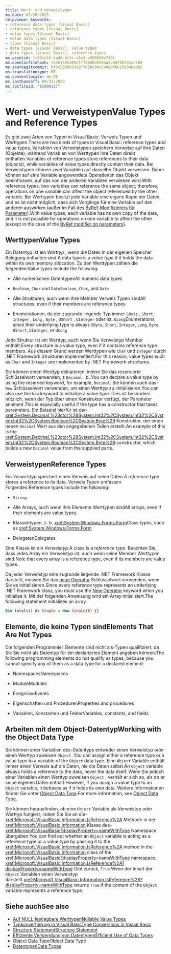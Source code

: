 ```yaml
---
title: Wert- und Verweistypen
ms.date: 07/20/2015
helpviewer_keywords:
- reference data types [Visual Basic]
- reference types [Visual Basic]
- value types [Visual Basic]
- value data types [Visual Basic]
- types [Visual Basic]
- data types [Visual Basic], value types
- data types [Visual Basic], reference types
ms.assetid: fc82ce15-5a40-4c5c-a1e1-a556830e7391
ms.openlocfilehash: 72cb1455300e1ff00d9d558aa5a9df95f32aa7b0
ms.sourcegitcommit: bf5c5850654187705bc94cc40ebfb62fe346ab02
ms.translationtype: MT
ms.contentlocale: de-DE
ms.lasthandoff: 09/23/2020
ms.locfileid: "91090117"
---
```

# <a name="value-types-and-reference-types"></a><span data-ttu-id="35104-102">Wert- und Verweistypen</span><span class="sxs-lookup"><span data-stu-id="35104-102">Value Types and Reference Types</span></span>

<span data-ttu-id="35104-103">Es gibt zwei Arten von Typen in Visual Basic: Verweis Typen und Werttypen.</span><span class="sxs-lookup"><span data-stu-id="35104-103">There are two kinds of types in Visual Basic: reference types and value types.</span></span> <span data-ttu-id="35104-104">Variablen von Verweistypen speichern Verweise auf ihre Daten (Objekte), während Variablen von Werttypen ihre Daten direkt enthalten.</span><span class="sxs-lookup"><span data-stu-id="35104-104">Variables of reference types store references to their data (objects), while variables of value types directly contain their data.</span></span> <span data-ttu-id="35104-105">Bei Verweistypen können zwei Variablen auf dasselbe Objekt verweisen. Daher können auf eine Variable angewendete Operationen das Objekt beeinflussen, auf das von der anderen Variablen verwiesen wird.</span><span class="sxs-lookup"><span data-stu-id="35104-105">With reference types, two variables can reference the same object; therefore, operations on one variable can affect the object referenced by the other variable.</span></span> <span data-ttu-id="35104-106">Bei Werttypen besitzt jede Variable eine eigene Kopie der Daten, und es ist nicht möglich, dass sich Vorgänge für eine Variable auf den anderen auswirken (außer im Fall des [ByRef-Modifizierers für Parameter](../../../language-reference/modifiers/byref.md)).</span><span class="sxs-lookup"><span data-stu-id="35104-106">With value types, each variable has its own copy of the data, and it is not possible for operations on one variable to affect the other (except in the case of the [ByRef modifier on parameters](../../../language-reference/modifiers/byref.md)).</span></span>
  
## <a name="value-types"></a><span data-ttu-id="35104-107">Werttypen</span><span class="sxs-lookup"><span data-stu-id="35104-107">Value Types</span></span>  

 <span data-ttu-id="35104-108">Ein Datentyp ist ein *Werttyp* , wenn die Daten in der eigenen Speicher Belegung enthalten sind.</span><span class="sxs-lookup"><span data-stu-id="35104-108">A data type is a *value type* if it holds the data within its own memory allocation.</span></span> <span data-ttu-id="35104-109">Zu den Werttypen zählen die folgenden:</span><span class="sxs-lookup"><span data-stu-id="35104-109">Value types include the following:</span></span>  
  
- <span data-ttu-id="35104-110">Alle numerischen Datentypen</span><span class="sxs-lookup"><span data-stu-id="35104-110">All numeric data types</span></span>  
  
- <span data-ttu-id="35104-111">`Boolean`, `Char` und `Date`</span><span class="sxs-lookup"><span data-stu-id="35104-111">`Boolean`, `Char`, and `Date`</span></span>  
  
- <span data-ttu-id="35104-112">Alle Strukturen, auch wenn ihre Member Verweis Typen sind</span><span class="sxs-lookup"><span data-stu-id="35104-112">All structures, even if their members are reference types</span></span>  
  
- <span data-ttu-id="35104-113">Enumerationen, da der zugrunde liegende Typ immer `SByte` , `Short` , `Integer` , `Long` , `Byte` , `UShort` , `UInteger` oder ist. `ULong`</span><span class="sxs-lookup"><span data-stu-id="35104-113">Enumerations, since their underlying type is always `SByte`, `Short`, `Integer`, `Long`, `Byte`, `UShort`, `UInteger`, or `ULong`</span></span>  
  
 <span data-ttu-id="35104-114">Jede Struktur ist ein Werttyp, auch wenn Sie Verweistyp Member enthält.</span><span class="sxs-lookup"><span data-stu-id="35104-114">Every structure is a value type, even if it contains reference type members.</span></span> <span data-ttu-id="35104-115">Aus diesem Grund werden Werttypen wie `Char` und `Integer` durch .NET Framework Strukturen implementiert.</span><span class="sxs-lookup"><span data-stu-id="35104-115">For this reason, value types such as `Char` and `Integer` are implemented by .NET Framework structures.</span></span>  
  
 <span data-ttu-id="35104-116">Sie können einen Werttyp deklarieren, indem Sie das reservierte Schlüsselwort verwenden, z `Decimal` . b..</span><span class="sxs-lookup"><span data-stu-id="35104-116">You can declare a value type by using the reserved keyword, for example, `Decimal`.</span></span> <span data-ttu-id="35104-117">Sie können auch das- `New` Schlüsselwort verwenden, um einen Werttyp zu initialisieren.</span><span class="sxs-lookup"><span data-stu-id="35104-117">You can also use the `New` keyword to initialize a value type.</span></span> <span data-ttu-id="35104-118">Dies ist besonders nützlich, wenn der Typ über einen Konstruktor verfügt, der Parameter annimmt.</span><span class="sxs-lookup"><span data-stu-id="35104-118">This is especially useful if the type has a constructor that takes parameters.</span></span> <span data-ttu-id="35104-119">Ein Beispiel hierfür ist der- <xref:System.Decimal.%23ctor%28System.Int32%2CSystem.Int32%2CSystem.Int32%2CSystem.Boolean%2CSystem.Byte%29> Konstruktor, der einen neuen `Decimal` Wert aus den angegebenen Teilen erstellt.</span><span class="sxs-lookup"><span data-stu-id="35104-119">An example of this is the <xref:System.Decimal.%23ctor%28System.Int32%2CSystem.Int32%2CSystem.Int32%2CSystem.Boolean%2CSystem.Byte%29> constructor, which builds a new `Decimal` value from the supplied parts.</span></span>  
  
## <a name="reference-types"></a><span data-ttu-id="35104-120">Verweistypen</span><span class="sxs-lookup"><span data-stu-id="35104-120">Reference Types</span></span>  

 <span data-ttu-id="35104-121">Ein *Verweistyp* speichert einen Verweis auf seine Daten.</span><span class="sxs-lookup"><span data-stu-id="35104-121">A *reference type* stores a reference to its data.</span></span> <span data-ttu-id="35104-122">Verweis Typen umfassen Folgendes:</span><span class="sxs-lookup"><span data-stu-id="35104-122">Reference types include the following:</span></span>  
  
- `String`  
  
- <span data-ttu-id="35104-123">Alle Arrays, auch wenn ihre Elemente Werttypen sind</span><span class="sxs-lookup"><span data-stu-id="35104-123">All arrays, even if their elements are value types</span></span>  
  
- <span data-ttu-id="35104-124">Klassentypen, z. b. <xref:System.Windows.Forms.Form></span><span class="sxs-lookup"><span data-stu-id="35104-124">Class types, such as <xref:System.Windows.Forms.Form></span></span>  
  
- <span data-ttu-id="35104-125">Delegaten</span><span class="sxs-lookup"><span data-stu-id="35104-125">Delegates</span></span>  
  
 <span data-ttu-id="35104-126">Eine Klasse ist ein *Verweistyp*.</span><span class="sxs-lookup"><span data-stu-id="35104-126">A class is a *reference type*.</span></span> <span data-ttu-id="35104-127">Beachten Sie, dass jedes Array ein Verweistyp ist, auch wenn seine Member Werttypen sind.</span><span class="sxs-lookup"><span data-stu-id="35104-127">Note that every array is a reference type, even if its members are value types.</span></span>  
  
 <span data-ttu-id="35104-128">Da jeder Verweistyp eine zugrunde liegende .NET Framework Klasse darstellt, müssen Sie das [neue Operator](../../../language-reference/operators/new-operator.md) Schlüsselwort verwenden, wenn Sie es initialisieren.</span><span class="sxs-lookup"><span data-stu-id="35104-128">Since every reference type represents an underlying .NET Framework class, you must use the [New Operator](../../../language-reference/operators/new-operator.md) keyword when you initialize it.</span></span> <span data-ttu-id="35104-129">Mit der folgenden Anweisung wird ein Array initialisiert.</span><span class="sxs-lookup"><span data-stu-id="35104-129">The following statement initializes an array.</span></span>  
  
```vb  
Dim totals() As Single = New Single(8) {}  
```  
  
## <a name="elements-that-are-not-types"></a><span data-ttu-id="35104-130">Elemente, die keine Typen sind</span><span class="sxs-lookup"><span data-stu-id="35104-130">Elements That Are Not Types</span></span>  

 <span data-ttu-id="35104-131">Die folgenden Programmier Elemente sind nicht als-Typen qualifiziert, da Sie Sie nicht als Datentyp für ein deklariertes Element angeben können:</span><span class="sxs-lookup"><span data-stu-id="35104-131">The following programming elements do not qualify as types, because you cannot specify any of them as a data type for a declared element:</span></span>  
  
- <span data-ttu-id="35104-132">Namespaces</span><span class="sxs-lookup"><span data-stu-id="35104-132">Namespaces</span></span>  
  
- <span data-ttu-id="35104-133">Module</span><span class="sxs-lookup"><span data-stu-id="35104-133">Modules</span></span>  
  
- <span data-ttu-id="35104-134">Ereignisse</span><span class="sxs-lookup"><span data-stu-id="35104-134">Events</span></span>  
  
- <span data-ttu-id="35104-135">Eigenschaften und Prozeduren</span><span class="sxs-lookup"><span data-stu-id="35104-135">Properties and procedures</span></span>  
  
- <span data-ttu-id="35104-136">Variablen, Konstanten und Felder</span><span class="sxs-lookup"><span data-stu-id="35104-136">Variables, constants, and fields</span></span>  
  
## <a name="working-with-the-object-data-type"></a><span data-ttu-id="35104-137">Arbeiten mit dem Object-Datentyp</span><span class="sxs-lookup"><span data-stu-id="35104-137">Working with the Object Data Type</span></span>  

 <span data-ttu-id="35104-138">Sie können einer Variablen des-Datentyps entweder einen Verweistyp oder einen Werttyp zuweisen `Object` .</span><span class="sxs-lookup"><span data-stu-id="35104-138">You can assign either a reference type or a value type to a variable of the `Object` data type.</span></span> <span data-ttu-id="35104-139">Eine `Object` Variable enthält immer einen Verweis auf die Daten, nie die Daten selbst.</span><span class="sxs-lookup"><span data-stu-id="35104-139">An `Object` variable always holds a reference to the data, never the data itself.</span></span> <span data-ttu-id="35104-140">Wenn Sie jedoch einer Variablen einen Werttyp zuweisen `Object` , verhält er sich so, als ob er seine eigenen Daten enthält.</span><span class="sxs-lookup"><span data-stu-id="35104-140">However, if you assign a value type to an `Object` variable, it behaves as if it holds its own data.</span></span> <span data-ttu-id="35104-141">Weitere Informationen finden Sie unter [Object Data Type](../../../language-reference/data-types/object-data-type.md).</span><span class="sxs-lookup"><span data-stu-id="35104-141">For more information, see [Object Data Type](../../../language-reference/data-types/object-data-type.md).</span></span>  
  
 <span data-ttu-id="35104-142">Sie können herausfinden, ob eine `Object` Variable als Verweistyp oder Werttyp fungiert, indem Sie Sie an die- <xref:Microsoft.VisualBasic.Information.IsReference%2A> Methode in der- <xref:Microsoft.VisualBasic.Information> Klasse des- <xref:Microsoft.VisualBasic?displayProperty=nameWithType> Namespace übergeben.</span><span class="sxs-lookup"><span data-stu-id="35104-142">You can find out whether an `Object` variable is acting as a reference type or a value type by passing it to the <xref:Microsoft.VisualBasic.Information.IsReference%2A> method in the <xref:Microsoft.VisualBasic.Information> class of the <xref:Microsoft.VisualBasic?displayProperty=nameWithType> namespace.</span></span> <span data-ttu-id="35104-143"><xref:Microsoft.VisualBasic.Information.IsReference%2A?displayProperty=nameWithType> Gibt zurück, `True` Wenn der Inhalt der `Object` Variablen einen Verweistyp darstellt.</span><span class="sxs-lookup"><span data-stu-id="35104-143"><xref:Microsoft.VisualBasic.Information.IsReference%2A?displayProperty=nameWithType> returns `True` if the content of the `Object` variable represents a reference type.</span></span>  
  
## <a name="see-also"></a><span data-ttu-id="35104-144">Siehe auch</span><span class="sxs-lookup"><span data-stu-id="35104-144">See also</span></span>

- [<span data-ttu-id="35104-145">Auf NULL festlegbare Werttypen</span><span class="sxs-lookup"><span data-stu-id="35104-145">Nullable Value Types</span></span>](nullable-value-types.md)
- [<span data-ttu-id="35104-146">Typkonvertierung in Visual Basic</span><span class="sxs-lookup"><span data-stu-id="35104-146">Type Conversions in Visual Basic</span></span>](type-conversions.md)
- [<span data-ttu-id="35104-147">Structure Statement</span><span class="sxs-lookup"><span data-stu-id="35104-147">Structure Statement</span></span>](../../../language-reference/statements/structure-statement.md)
- [<span data-ttu-id="35104-148">Effiziente Verwendung von Datentypen</span><span class="sxs-lookup"><span data-stu-id="35104-148">Efficient Use of Data Types</span></span>](efficient-use-of-data-types.md)
- [<span data-ttu-id="35104-149">Object Data Type</span><span class="sxs-lookup"><span data-stu-id="35104-149">Object Data Type</span></span>](../../../language-reference/data-types/object-data-type.md)
- [<span data-ttu-id="35104-150">Datentypen</span><span class="sxs-lookup"><span data-stu-id="35104-150">Data Types</span></span>](index.md)
